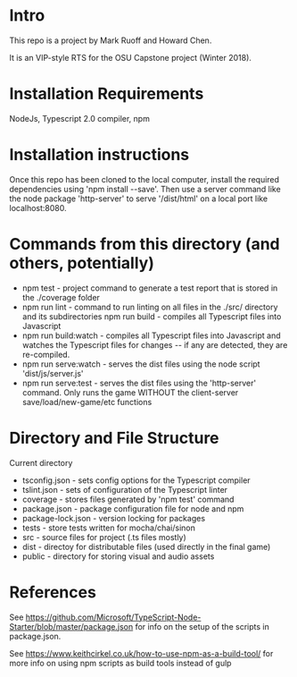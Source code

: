 # Intro
This repo is a project by Mark Ruoff and Howard Chen.

It is an VIP-style RTS for the OSU Capstone project (Winter 2018).

# Installation Requirements
NodeJs, Typescript 2.0 compiler, npm

# Installation instructions
Once this repo has been cloned to the local computer, install the required dependencies using
'npm install --save'. Then use a server command like the node package 'http-server' to serve 
'/dist/html' on a local port like localhost:8080.

# Commands from this directory (and others, potentially)
* npm test - project command to generate a test report that is stored in the ./coverage folder
* npm run lint - command to run linting on all files in the ./src/ directory and its subdirectories
npm run build - compiles all Typescript files into Javascript
* npm run build:watch - compiles all Typescript files into Javascript and watches the Typescript files for changes -- if any are detected, they are re-compiled.
* npm run serve:watch - serves the dist files using the node script 'dist/js/server.js'
* npm run serve:test - serves the dist files using the 'http-server' command. Only runs the game WITHOUT the client-server save/load/new-game/etc functions

# Directory and File Structure
Current directory
* tsconfig.json - sets config options for the Typescript compiler
* tslint.json - sets of configuration of the Typescript linter
* coverage - stores files generated by 'npm test' command
* package.json - package configuration file for node and npm
* package-lock.json - version locking for packages
* tests - store tests written for mocha/chai/sinon
* src - source files for project (.ts files mostly)
* dist - directoy for distributable files (used directly in the final game)
* public - directory for storing visual and audio assets

# References
See https://github.com/Microsoft/TypeScript-Node-Starter/blob/master/package.json
for info on the setup of the scripts in package.json.

See https://www.keithcirkel.co.uk/how-to-use-npm-as-a-build-tool/ for more info on using npm scripts as build tools instead of gulp
